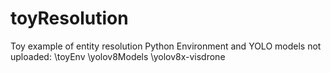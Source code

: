 # toyResolution
Toy example of entity resolution
Python Environment and YOLO models not uploaded:
\toyEnv
\yolov8Models
  \yolov8x-visdrone
